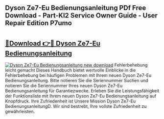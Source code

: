 ## Dyson Ze7-Eu Bedienungsanleitung PDf Free Download - Part-Kl2 Service Owner Guide - User Repair Edition P7umo

# <h2><a href="http://df5utz.blite.top/?on=Dyson+Ze7-Eu+Bedienungsanleitung">🔗Download 👉🔴 Dyson Ze7-Eu Bedienungsanleitung</a></h2>

[![Dyson Ze7-Eu Bedienungsanleitung new download](https://i.imgur.com/lujVjoI.png)](http://df5utz.blite.top/?on=Dyson+Ze7-Eu+Bedienungsanleitung)
Fehlerbehebung leicht gemacht Dieses Handbuch bietet wertvolle Einblicke in die Fehlerbehebung bei häufigen Problemen mit Ihrem neuen Dyson Ze7-Eu Bedienungsanleitung. Bitte notieren Sie die Seriennummer Suchen und notieren Sie die Seriennummer Ihres neuen Dyson Ze7-Eu Bedienungsanleitung für Garantiezwecke. Erleben Sie die Leistungsfähigkeit der Funktionsliste mit Ihrem neuen Dyson Ze7-Eu Bedienungsanleitung auf Knopfdruck. Ihre Zufriedenheit ist Unsere Mission Dyson Ze7-Eu BedienungsanleitungD. Wir sind bestrebt, Ihre vollste Zufriedenheit zu gewährleisten.
